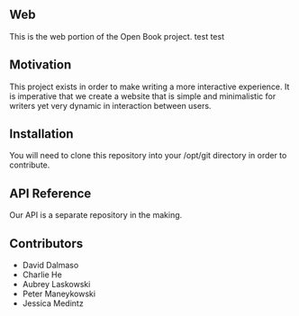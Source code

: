 ## Web

This is the web portion of the Open Book project.  test test  

## Motivation

This project exists in order to make writing a more interactive experience. It is imperative that we create a website that is simple and minimalistic for writers yet very dynamic in interaction between users.

## Installation

You will need to clone this repository into your /opt/git directory in order to contribute.

## API Reference

Our API is a separate repository in the making.

## Contributors

* David Dalmaso
* Charlie He
* Aubrey Laskowski
* Peter Maneykowski
* Jessica Medintz
